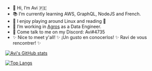 - 👋 Hi, I’m Avi 🇵🇪
- 📚 I’m currently learning AWS, GraphQL, NodeJS and French.
- 💙 I enjoy playing around Linux and reading :penguin: 
- 🌱 I’m working in [Agros](https://agros.tech/) as a Data Engineer.
- 💬 Come talk to me on my Discord: Avi#4735
- ✨ Nice to meet y'all! ✨ ¡Un gusto en conocerlos! ✨ Ravi de vous rencontrer! ✨

<!---
Avicr01/Avicr01 is a ✨ special ✨ repository because its `README.md` (this file) appears on your GitHub profile.
You can click the Preview link to take a look at your changes.
--->
[![Avi's GitHub stats](https://github-readme-stats.vercel.app/api?username=Avicr01&show_icons=true&theme=nightowl&count_private=true)](https://github.com/Avicr01/github-readme-stats)

[![Top Langs](https://github-readme-stats.vercel.app/api/top-langs/?username=Avicr01&layout=compact&theme=nightowl&count_private=true)](https://github.com/Avicr01/github-readme-stats)
